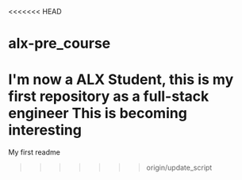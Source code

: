 <<<<<<< HEAD
# alx-pre_course
I'm now a ALX Student, this is my first repository as a full-stack engineer
This is becoming interesting
=======
My first readme
>>>>>>> origin/update_script
